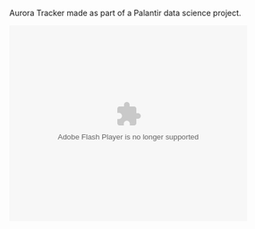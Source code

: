 Aurora Tracker made as part of a Palantir data science project.

<object width="425" height="350">
  <param name="movie" value="[[http://www.youtube.com/user/wwwLoveWatercom?v=BTRN1YETpyg](https://www.youtube.com/watch?v=azO8jLF4mDM)](https://youtu.be/azO8jLF4mDM
)" />
  <param name="wmode" value="transparent" />
  <embed src="[[http://www.youtube.com/user/wwwLoveWatercom?v=BTRN1YETpyg](https://youtu.be/azO8jLF4mDM
)"](https://www.youtube.com/watch?v=azO8jLF4mDM)"
         type="application/x-shockwave-flash"
         wmode="transparent" width="425" height="350" />
</object>

